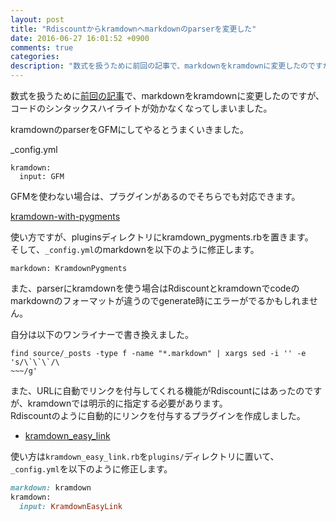 ```yaml
---
layout: post
title: "Rdiscountからkramdownへmarkdownのparserを変更した"
date: 2016-06-27 16:01:52 +0900
comments: true
categories: 
description: "数式を扱うために前回の記事で、markdownをkramdownに変更したのですが、コードのシンタックスハイライトが効かなくなってしまいました。kramdownのparserをGFMにしてやるとうまくいきました。GFMを使わない場合は、プラグインがあるのでそちらでも対応できます。"
---
```


数式を扱うために[前回の記事](/blog/2016/06/27/use-math-syntax-on-jekyll/)で、markdownをkramdownに変更したのですが、コードのシンタックスハイライトが効かなくなってしまいました。

kramdownのparserをGFMにしてやるとうまくいきました。

_config.yml

```
kramdown:
  input: GFM
```

GFMを使わない場合は、プラグインがあるのでそちらでも対応できます。

[kramdown-with-pygments](https://github.com/mvdbos/kramdown-with-pygments)

使い方ですが、pluginsディレクトリにkramdown_pygments.rbを置きます。  
そして、`_config.yml`のmarkdownを以下のように修正します。

```
markdown: KramdownPygments
```


また、parserにkramdownを使う場合はRdiscountとkramdownでcodeのmarkdownのフォーマットが違うのでgenerate時にエラーがでるかもしれません。

自分は以下のワンライナーで書き換えました。

```
find source/_posts -type f -name "*.markdown" | xargs sed -i '' -e 's/\`\`\`/\
~~~/g'
```

また、URLに自動でリンクを付与してくれる機能がRdiscountにはあったのですが、kramdownでは明示的に指定する必要があります。  
Rdiscountのように自動的にリンクを付与するプラグインを作成しました。

* [kramdown_easy_link](https://github.com/shoyan/kramdown_easy_link)

使い方は`kramdown_easy_link.rb`を`plugins/`ディレクトリに置いて、`_config.yml`を以下のように修正します。

```ruby
markdown: kramdown
kramdown:
  input: KramdownEasyLink
```

